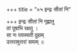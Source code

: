 +++
title = "०५ इन्द्रः सीतां नि"

+++
इन्द्रः सीतां नि गृह्णातु  
तां पूषाभि रक्षतु ।  
सा नः पयस्वती दुहाम्  
उत्तरामुत्तरां समाम् ॥